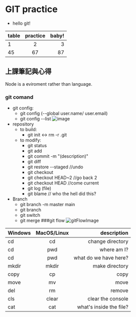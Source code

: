 # GIT practice

- hello git!

| table | practice | baby! |
| :---- | :------: | ----: |
| 1     |    2     |     3 |
| 45    |    67    |    87 |

## 上課筆記與心得

Node is a eviroment rather than language.

### git comand

- git config:
  - git config (--global user.name/ user.email)
  - git config --list
    ![image](https://i.imgur.com/iYbhwu4.png)
- repository
  - to build:
    - git init <-> rm -r .git
  - to modify:
    - git status
    - git add
    - git commit -m "(description)"
    - git diff
    - git restore --staged //undo
    - git checkout
    - git checkout HEAD~2 //go back 2
    - git checkout HEAD //come current
    - git log (file)
    - git blame // who the hell did this?
- Branch
  - git branch -m master main
  - git branch
  - git switch
  - git merge
    ###git flow
    ![gitFlowImage](https://i.imgur.com/rV7GdFn.png)

| Windows | MacOS/Linux |             description |
| :------ | :---------: | ----------------------: |
| cd      |     cd      |        change directory |
| cd      |     pwd     |             where am I? |
| cd      |     pwd     |   what do we have here? |
| mkdir   |    mkdir    |          make directory |
| copy    |     cp      |                    copy |
| move    |     mv      |                    move |
| del     |     rm      |                  remove |
| cls     |    clear    |       clear the console |
| cat     |     cat     | what's inside the file? |
